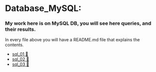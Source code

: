 # Database_MySQL:
### My work here is on MySQL DB, you will see here queries, and their results.
In every file above you will have a README.md file that explains the contents.

- [sql_01 📂 ](https://github.com/Masanbat12/Database_MySQL/tree/main/sql_01)
- [sql_02 📂 ](https://github.com/Masanbat12/Database_MySQL/tree/main/sql_02)
- [sql_03 📂 ](https://github.com/Masanbat12/Database_MySQL/tree/main/sql_03)
